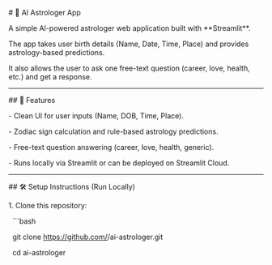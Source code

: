 \# 🔮 AI Astrologer App



A simple AI-powered astrologer web application built with \*\*Streamlit\*\*.  

The app takes user birth details (Name, Date, Time, Place) and provides astrology-based predictions.  

It also allows the user to ask one free-text question (career, love, health, etc.) and get a response.  



---



\## 🚀 Features

\- Clean UI for user inputs (Name, DOB, Time, Place).

\- Zodiac sign calculation and rule-based astrology predictions.

\- Free-text question answering (career, love, health, generic).

\- Runs locally via Streamlit or can be deployed on Streamlit Cloud.



---



\## 🛠️ Setup Instructions (Run Locally)



1\. Clone this repository:

&nbsp;  ```bash

&nbsp;  git clone https://github.com/<your-username>/ai-astrologer.git

&nbsp;  cd ai-astrologer



